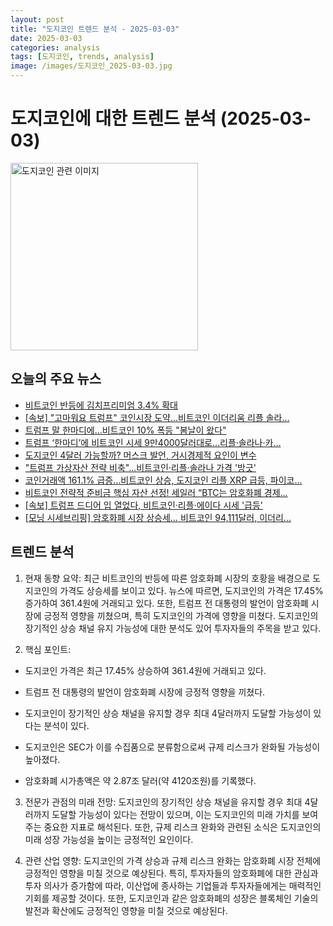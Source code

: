 ```yaml
---
layout: post
title: "도지코인 트렌드 분석 - 2025-03-03"
date: 2025-03-03
categories: analysis
tags: [도지코인, trends, analysis]
image: /images/도지코인_2025-03-03.jpg
---
```


# 도지코인에 대한 트렌드 분석 (2025-03-03)

<img src="https://nan0silver.github.io/auto_monitoring/images/도지코인_2025-03-03.jpg" alt="도지코인 관련 이미지" width="300">

## 오늘의 주요 뉴스

- [비트코인</b> 반등에 김치프리미엄 3.4% 확대](https://www.tokenpost.kr/article-225147)
- [[속보] &quot;고마워요 트럼프&quot; 코인</b>시장 도약…비트코인</b> 이더리움 리플 솔라...](https://www.cbci.co.kr/news/articleView.html?idxno=488014)
- [트럼프 말 한마디에…비트코인</b> 10% 폭등 &quot;봄날이 왔다&quot;](https://www.digitaltoday.co.kr/news/articleView.html?idxno=555408)
- [트럼프 ‘한마디’에 비트코인</b> 시세 9만4000달러대로…리플·솔라나·카...](https://www.ekn.kr/web/view.php?key=20250303025371951)
- [도지코인</b> 4달러 가능할까? 머스크 발언, 거시경제적 요인이 변수](http://coinreaders.com/148516)
- [&quot;트럼프 가상자산 전략 비축&quot;...비트코인</b>·리플·솔라나 가격 '방긋'](https://www.gukjenews.com/news/articleView.html?idxno=3214623)
- [코인거래액 161.1% 급증…비트코인 상승, 도지코인</b> 리플 XRP 급등, 파이코...](https://www.topstarnews.net/news/articleView.html?idxno=15609419)
- [비트코인</b> 전략적 준비금 핵심 자산 선정! 세일러 “BTC는 암호화폐 경제...](http://coinreaders.com/148514)
- [[속보] 트럼프 드디어 입 열었다, 비트코인</b>·리플·에이다 시세 '급등'](https://www.gukjenews.com/news/articleView.html?idxno=3214619)
- [[모닝 시세브리핑] 암호화폐 시장 상승세… 비트코인</b> 94,111달러, 이더리...](https://www.tokenpost.kr/article-225105)

## 트렌드 분석

1. 현재 동향 요약: 최근 비트코인의 반등에 따른 암호화폐 시장의 호황을 배경으로 도지코인의 가격도 상승세를 보이고 있다. 뉴스에 따르면, 도지코인의 가격은 17.45% 증가하여 361.4원에 거래되고 있다. 또한, 트럼프 전 대통령의 발언이 암호화폐 시장에 긍정적 영향을 끼쳤으며, 특히 도지코인의 가격에 영향을 미쳤다. 도지코인의 장기적인 상승 채널 유지 가능성에 대한 분석도 있어 투자자들의 주목을 받고 있다.



2. 핵심 포인트: 

  - 도지코인 가격은 최근 17.45% 상승하여 361.4원에 거래되고 있다.

  - 트럼프 전 대통령의 발언이 암호화폐 시장에 긍정적 영향을 끼쳤다.

  - 도지코인이 장기적인 상승 채널을 유지할 경우 최대 4달러까지 도달할 가능성이 있다는 분석이 있다.

  - 도지코인은 SEC가 이를 수집품으로 분류함으로써 규제 리스크가 완화될 가능성이 높아졌다.

  - 암호화폐 시가총액은 약 2.87조 달러(약 4120조원)를 기록했다.



3. 전문가 관점의 미래 전망: 도지코인의 장기적인 상승 채널을 유지할 경우 최대 4달러까지 도달할 가능성이 있다는 전망이 있으며, 이는 도지코인의 미래 가치를 보여주는 중요한 지표로 해석된다. 또한, 규제 리스크 완화와 관련된 소식은 도지코인의 미래 성장 가능성을 높이는 긍정적인 요인이다.



4. 관련 산업 영향: 도지코인의 가격 상승과 규제 리스크 완화는 암호화폐 시장 전체에 긍정적인 영향을 미칠 것으로 예상된다. 특히, 투자자들의 암호화폐에 대한 관심과 투자 의사가 증가함에 따라, 이산업에 종사하는 기업들과 투자자들에게는 매력적인 기회를 제공할 것이다. 또한, 도지코인과 같은 암호화폐의 성장은 블록체인 기술의 발전과 확산에도 긍정적인 영향을 미칠 것으로 예상된다.